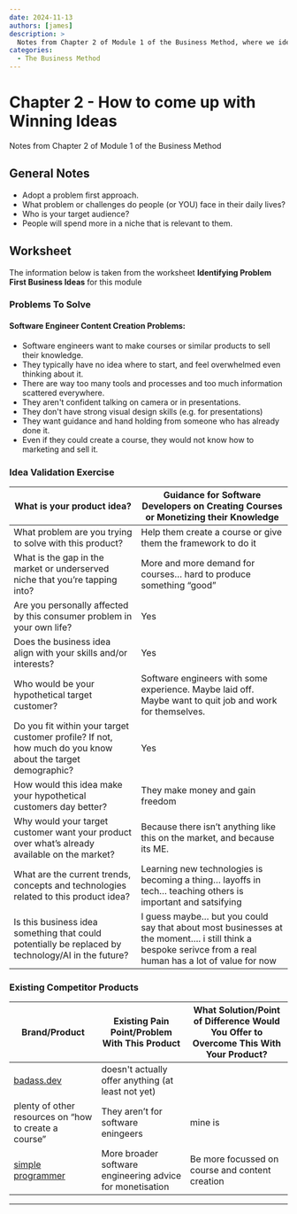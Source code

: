 ```yaml
---
date: 2024-11-13
authors: [james]
description: >
  Notes from Chapter 2 of Module 1 of the Business Method, where we identify problem first business ideas
categories:
  - The Business Method
---
```


# Chapter 2 - How to come up with Winning Ideas

Notes from Chapter 2 of Module 1 of the Business Method

<!-- more -->

## General Notes

- Adopt a problem first approach.
- What problem or challenges do people (or YOU) face in their daily lives?
- Who is your target audience?
- People will spend more in a niche that is relevant to them.

## Worksheet

The information below is taken from the worksheet **Identifying Problem First Business Ideas** for this module


### Problems To Solve

#### Software Engineer Content Creation Problems:

- Software engineers want to make courses or similar products to sell their knowledge.
- They typically have no idea where to start, and feel overwhelmed even thinking about it.
- There are way too many tools and processes and too much information scattered everywhere.
- They aren't confident talking on camera or in presentations.
- They don't have strong visual design skills (e.g. for presentations)
- They want guidance and hand holding from someone who has already done it.
- Even if they could create a course, they would not know how to marketing and sell it.


### Idea Validation Exercise

| What is your product idea? | Guidance for Software Developers on Creating Courses or Monetizing their Knowledge |
| --- | --- |
| What problem are you trying to solve with this product? | Help them create a course or give them the framework to do it |
| What is the gap in the market or underserved niche that you’re tapping into?  | More and more demand for courses… hard to produce something “good” |
| Are you personally affected by this consumer problem in your own life? | Yes |
| Does the business idea align with your skills and/or interests? | Yes |
| Who would be your hypothetical target customer? | Software engineers with some experience. Maybe laid off. Maybe want to quit job and work for themselves. |
| Do you fit within your target customer profile? If not, how much do you know about the target demographic?  | Yes |
| How would this idea make your hypothetical customers day better?  | They make money and gain freedom |
| Why would your target customer want your product over what’s already available on the market? | Because there isn’t anything like this on the market, and because its ME. |
| What are the current trends, concepts and technologies related to this product idea? | Learning new technologies is becoming a thing… layoffs in tech… teaching others is important and satsifying |
| Is this business idea something that could potentially be replaced by technology/AI in the future? | I guess maybe… but you could say that about most businesses at the moment…. i still think a bespoke serivce from a real human has a lot of value for now |

### Existing Competitor Products

| **Brand/Product** | **Existing Pain Point/Problem With This Product** | **What Solution/Point of Difference Would You Offer to Overcome This With Your Product?** |
| --- | --- | --- |
| [badass.dev](https://badass.dev/) | doesn't actually offer anything (at least not yet) |  |
| plenty of other resources on “how to create a course” | They aren’t for software eningeers | mine is |
| [simple programmer](https://simpleprogrammer.com/) | More broader software engineering advice for monetisation | Be more focussed on course and content creation |

---
